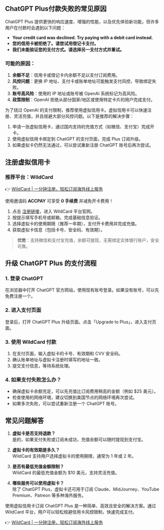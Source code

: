 ## ChatGPT Plus付款失败的常见原因

ChatGPT Plus 提供更快的响应速度、增强的性能，以及优先体验新功能，但许多用户在付款时会遇到以下问题：

- **Your credit card was declined. Try paying with a debit card instead.**
- **您的信用卡被拒绝了。请尝试用借记卡支付。**
- **我们未能验证您的支付方式。请选择另一支付方式并重试。**

### 可能的原因：

1. **余额不足**：信用卡或借记卡内余额不足以支付订阅费用。
2. **风控问题**：更换 IP 地址、支付卡或账单地址可能触发支付风控，导致绑定失败。
3. **账号高风险**：使用的 IP 地址或账号被 OpenAI 系统标记为高风险。
4. **政策限制**：OpenAI 拒绝从部分国家/地区或使用特定卡片的用户完成支付。

为了绕过 OpenAI 的支付限制，推荐使用虚拟信用卡。虚拟信用卡可以快速注册、灵活充值，并且规避大部分风控问题。以下是推荐的解决步骤：

1. 申请一张虚拟信用卡，通过国内支持的充值方式（如微信、支付宝）完成开卡。
2. 使用虚拟信用卡绑定到 ChatGPT 的支付页面，完成 Plus 订阅升级。
3. 如果虚拟卡仍然无法通过，可以尝试重新注册 ChatGPT 账号后再次尝试。

## 注册虚拟信用卡

### 推荐平台：WildCard

👉 [WildCard | 一分钟注册，轻松订阅海外线上服务](https://bit.ly/bewildcard)

使用邀请码 **ACCPAY** 可享受 **0 手续费** 并减免开卡费用！

1. 点击 [注册链接](https://bit.ly/bewildcard)，进入 WildCard 平台官网。
2. 按提示填写手机号或邮箱，完成基础信息验证。
3. 选择虚拟卡的使用期限（推荐一年期），支付开卡费用并完成充值。
4. 获取虚拟卡信息（包括卡号、安全码、有效期）。

> **优势**：支持微信和支付宝充值，余额可提现，无需绑定实体银行账户，安全可靠。

## 升级 ChatGPT Plus 的支付流程

### 1. 登录 ChatGPT

在浏览器中打开 ChatGPT 官方网站，使用现有账号登录。如果没有账号，可以先免费注册一个。

### 2. 进入支付页面

登录后，打开 ChatGPT Plus 升级页面。点击「Upgrade to Plus」，进入支付页面。

### 3. 使用 WildCard 付款

1. 在支付页面，输入虚拟卡的卡号、有效期和 CVV 安全码。
2. 确认账单地址与虚拟卡注册时填写的地址一致。
3. 提交支付信息，等待系统处理。

### 4. 如果支付失败怎么办？

- 确保虚拟卡余额充足，可以先充值比订阅费用稍高的金额（例如 $25 美元）。
- 检查使用的网络环境，建议切换到美国节点的网络环境再次尝试。
- 如果多次失败，可以尝试重新注册一个 ChatGPT 账号。

## 常见问题解答

1. **虚拟卡是否支持退款？**  
   是的，如果支付失败或订阅未成功，充值余额可以随时提现到支付宝。

2. **虚拟卡的有效期是多久？**  
   WildCard 支持用户选择虚拟卡的使用期限，通常为 1 年或 2 年。

3. **是否有最低充值金额限制？**  
   WildCard 的最低充值金额为 $10 美元，支持灵活充值。

4. **哪些服务可以使用虚拟卡？**  
   除了 ChatGPT Plus，虚拟卡还可用于订阅 Claude、MidJourney、YouTube Premium、Patreon 等多种海外服务。

使用虚拟信用卡订阅 ChatGPT Plus 是一种简单、高效且安全的解决方案。通过 WildCard 平台，用户可以轻松规避信用卡风控限制，快速完成支付。

👉 [WildCard | 一分钟注册，轻松订阅海外线上服务](https://bit.ly/bewildcard)